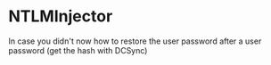 # NTLMInjector
In case you didn't now how to restore the user password after a user password (get the hash with DCSync)
